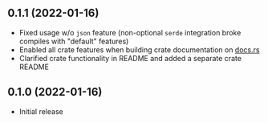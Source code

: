 ## 0.1.1 (2022-01-16)

- Fixed usage w/o `json` feature (non-optional `serde` integration broke compiles with "default" features)
- Enabled all crate features when building crate documentation on [docs.rs](#)
- Clarified crate functionality in README and added a separate crate README

## 0.1.0 (2022-01-16)

- Initial release